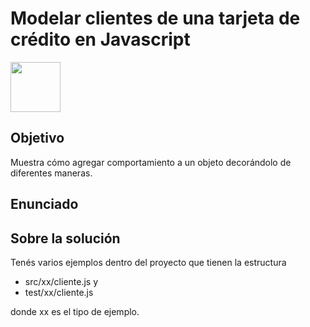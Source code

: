 # Modelar clientes de una tarjeta de crédito en Javascript

<img src="https://cloud.githubusercontent.com/assets/4549002/17639012/0bee9102-60c5-11e6-8ab5-2d6e8f97c455.png" height="80" width="80"/>

## Objetivo
Muestra cómo agregar comportamiento a un objeto decorándolo de diferentes maneras. 

## Enunciado

## Sobre la solución
Tenés varios ejemplos dentro del proyecto que tienen la estructura 

* src/xx/cliente.js y 
* test/xx/cliente.js 

donde xx es el tipo de ejemplo.
